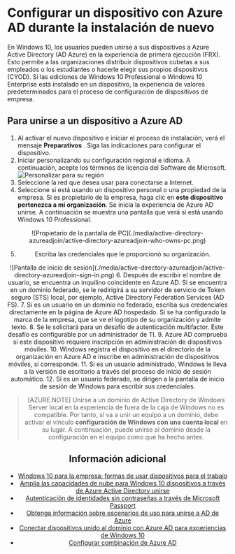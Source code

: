 <properties
    pageTitle="Configurar un dispositivo con Azure AD durante la instalación de nuevo | Microsoft Azure"
    description="Tema que explica cómo los usuarios pueden configurar Azure AD unirse durante su primera experiencia de ejecución."
    services="active-directory"
    documentationCenter=""
    authors="femila"
    manager="swadhwa"
    editor=""
    tags="azure-classic-portal"/>

<tags
    ms.service="active-directory"
    ms.workload="identity"
    ms.tgt_pltfrm="na"
    ms.devlang="na"
    ms.topic="article"
    ms.date="09/27/2016"
    ms.author="femila"/>

# <a name="set-up-a-new-device-with-azure-ad-during-setup"></a>Configurar un dispositivo con Azure AD durante la instalación de nuevo

En Windows 10, los usuarios pueden unirse a sus dispositivos a Azure Active Directory (AD Azure) en la experiencia de primera ejecución (FRX). Esto permite a las organizaciones distribuir dispositivos cubetas a sus empleados o los estudiantes o hacerle elegir sus propios dispositivos (CYOD).
Si las ediciones de Windows 10 Professional o Windows 10 Enterprise está instalado en un dispositivo, la experiencia de valores predeterminados para el proceso de configuración de dispositivos de empresa.

## <a name="to-join-a-device-to-azure-ad"></a>Para unirse a un dispositivo a Azure AD


1. Al activar el nuevo dispositivo e iniciar el proceso de instalación, verá el mensaje **Preparativos** . Siga las indicaciones para configurar el dispositivo.
2. Iniciar personalizando su configuración regional e idioma. A continuación, acepte los términos de licencia del Software de Microsoft.
![Personalizar para su región](./media/active-directory-azureadjoin/active-directory-azureadjoin-customize-region.png)
3. Seleccione la red que desea usar para conectarse a Internet.
4. Seleccione si está usando un dispositivo personal o una propiedad de la empresa. Si es propietario de la empresa, haga clic en **este dispositivo pertenezca a mi organización**. Se inicia la experiencia de Azure AD unirse. A continuación se muestra una pantalla que verá si está usando Windows 10 Professional.
<center>
![Propietario de la pantalla de PC](./media/active-directory-azureadjoin/active-directory-azureadjoin-who-owns-pc.png)

5.  Escriba las credenciales que le proporcionó su organización.
<center>
![Pantalla de inicio de sesión](./media/active-directory-azureadjoin/active-directory-azureadjoin-sign-in.png)
6.  Después de escribir el nombre de usuario, se encuentra un inquilino coincidente en Azure AD. Si se encuentra en un dominio federado, se le redirigirá a su servidor de servicio de Token seguro (STS) local, por ejemplo, Active Directory Federation Services (AD FS).
7. Si es un usuario en un dominio no federado, escriba sus credenciales directamente en la página de Azure AD hospedado. Si se ha configurado la marca de la empresa, que se ve el logotipo de su organización y admite texto.
8.  Se le solicitará para un desafío de autenticación multifactor. Este desafío es configurable por un administrador de TI.
9.  Azure AD comprueba si este dispositivo requiere inscripción en administración de dispositivos móviles.
10. Windows registra el dispositivo en el directorio de la organización en Azure AD e inscribe en administración de dispositivos móviles, si corresponde.
11. Si es un usuario administrado, Windows le lleva a la versión de escritorio a través del proceso de inicio de sesión automático.
12. Si es un usuario federado, se dirigen a la pantalla de inicio de sesión de Windows para escribir sus credenciales.

> [AZURE.NOTE] Unirse a un dominio de Active Directory de Windows Server local en la experiencia de fuera de la caja de Windows no es compatible. Por tanto, si va a unir un equipo a un dominio, debe activar el vínculo **configuración de Windows con una cuenta local** en su lugar. A continuación, puede unirse al dominio desde la configuración en el equipo como que ha hecho antes.

## <a name="additional-information"></a>Información adicional
* [Windows 10 para la empresa: formas de usar dispositivos para el trabajo](active-directory-azureadjoin-windows10-devices-overview.md)
* [Amplía las capacidades de nube para Windows 10 dispositivos a través de Azure Active Directory unirse](active-directory-azureadjoin-user-upgrade.md)
* [Autenticación de identidades sin contraseñas a través de Microsoft Passport](active-directory-azureadjoin-passport.md)
* [Obtenga información sobre escenarios de uso para unirse a AD de Azure](active-directory-azureadjoin-deployment-aadjoindirect.md)
* [Conectar dispositivos unido al dominio con Azure AD para experiencias de Windows 10](active-directory-azureadjoin-devices-group-policy.md)
* [Configurar combinación de Azure AD](active-directory-azureadjoin-setup.md)
